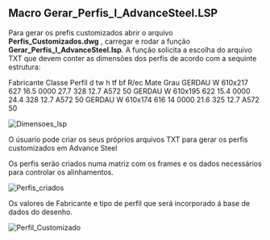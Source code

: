 ## Macro Gerar_Perfis_I_AdvanceSteel.LSP 

Para gerar os prefis customizados abrir o arquivo **Perfis_Customizados.dwg** , carregar e rodar a função **Gerar_Perfis_I_AdvanceSteel.lsp**.
A função solicita a escolha do arquivo TXT que devem conter as dimensões dos perfis de acordo com a sequinte estrutura:

Fabricante	Classe	Perfil	    d	    tw	    h	    tf	    bf	  R/ec  	Mate	 Grau
GERDAU	    W	      610x217	   627	  16.5	 0000	  27.7	 328	  12.7	  A572	 50
GERDAU	    W	      610x195	   622	  15.4	 0000	  24.4	 328	  12.7	  A572	 50
GERDAU	    W	      610x174    616	   14	   0000	  21.6	 325	  12.7	  A572	 50

![Dimensoes_lsp](https://github.com/JLMenegotto/AulasBIM/assets/9437020/e67ecfdd-03db-41a4-9ecc-3984e8dc15c9)

O úsuario pode criar os seus próprios arquivos TXT para gerar os perfis customizados em Advance Steel

Os perfis serão criados numa matriz com os frames e os dados necessários para controlar os alinhamentos.

![Perfis_criados](https://github.com/JLMenegotto/AulasBIM/assets/9437020/7bcc816d-9b52-44bd-902d-df1451759dcc)

Os valores de Fabricante e tipo de perfil que será incorporado á base de dados do desenho. 

![Perfil_Customizado](https://github.com/JLMenegotto/AulasBIM/assets/9437020/3671c88d-0b31-4c2b-a207-952e8580df02)
